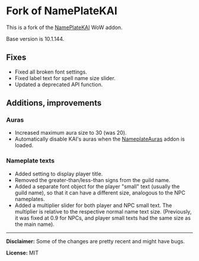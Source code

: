 # Fork of NamePlateKAI

This is a fork of the [NamePlateKAI](https://www.curseforge.com/wow/addons/nameplatekai) WoW addon.

Base version is 10.1.144.

## Fixes

- Fixed all broken font settings.
- Fixed label text for spell name size slider.
- Updated a deprecated API function.

## Additions, improvements

### Auras

- Increased maximum aura size to 30 (was 20).
- Automatically disable KAI's auras when the [NameplateAuras](https://www.curseforge.com/wow/addons/nameplateauras)
  addon is loaded.

### Nameplate texts

- Added setting to display player title.
- Removed the greater-than/less-than signs from the guild name.
- Added a separate font object for the player "small" text (usually the guild name), so that it can have a different
  size, analogous to the NPC nameplates.
- Added a multiplier slider for both player and NPC small text. The multiplier is relative to the respective normal name
  text size. (Previously, it was fixed at 0.9 for NPCs, and player small texts had the same size as the main name).

---

__Disclaimer:__ Some of the changes are pretty recent and might have bugs.

__License:__ MIT
